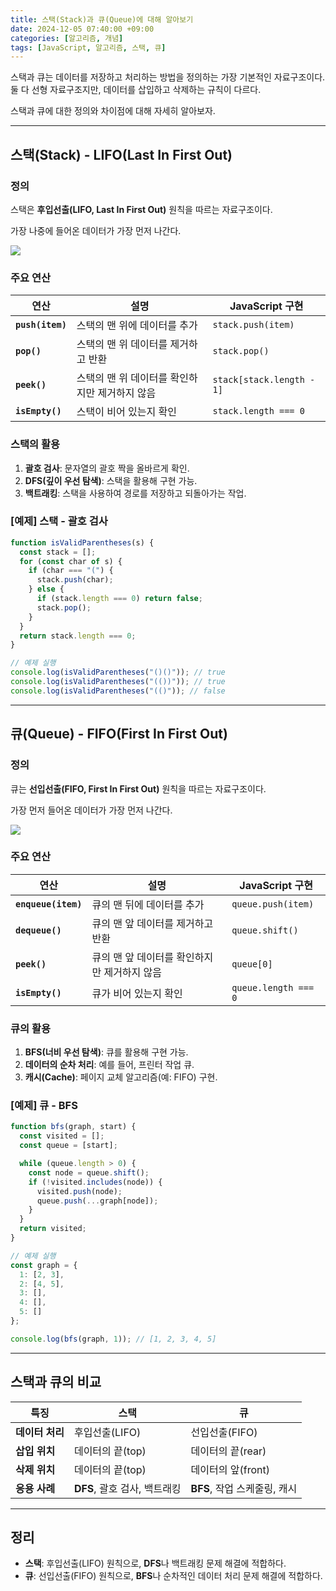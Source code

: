 ```yaml
---
title: 스택(Stack)과 큐(Queue)에 대해 알아보기
date: 2024-12-05 07:40:00 +09:00
categories: [알고리즘, 개념]
tags: [JavaScript, 알고리즘, 스택, 큐]
---
```


스택과 큐는 데이터를 저장하고 처리하는 방법을 정의하는 가장 기본적인 자료구조이다. 둘 다 선형 자료구조지만, 데이터를 삽입하고 삭제하는 규칙이 다르다.

스택과 큐에 대한 정의와 차이점에 대해 자세히 알아보자.

---

## 스택(Stack) - LIFO(**Last In First Out)**

### 정의

스택은 **후입선출(LIFO, Last In First Out)** 원칙을 따르는 자료구조이다.

가장 나중에 들어온 데이터가 가장 먼저 나간다.

<img src='https://upload.wikimedia.org/wikipedia/commons/thumb/2/29/Data_stack.svg/1920px-Data_stack.svg.png'>

### 주요 연산

| **연산**         | **설명**                                       | **JavaScript 구현**       |
| ---------------- | ---------------------------------------------- | ------------------------- |
| **`push(item)`** | 스택의 맨 위에 데이터를 추가                   | `stack.push(item)`        |
| **`pop()`**      | 스택의 맨 위 데이터를 제거하고 반환            | `stack.pop()`             |
| **`peek()`**     | 스택의 맨 위 데이터를 확인하지만 제거하지 않음 | `stack[stack.length - 1]` |
| **`isEmpty()`**  | 스택이 비어 있는지 확인                        | `stack.length === 0`      |

### 스택의 활용

1. **괄호 검사**: 문자열의 괄호 짝을 올바르게 확인.
2. **DFS(깊이 우선 탐색)**: 스택을 활용해 구현 가능.
3. **백트래킹**: 스택을 사용하여 경로를 저장하고 되돌아가는 작업.

### [예제] 스택 - 괄호 검사

```jsx
function isValidParentheses(s) {
  const stack = [];
  for (const char of s) {
    if (char === "(") {
      stack.push(char);
    } else {
      if (stack.length === 0) return false;
      stack.pop();
    }
  }
  return stack.length === 0;
}

// 예제 실행
console.log(isValidParentheses("()()")); // true
console.log(isValidParentheses("(())")); // true
console.log(isValidParentheses("(()")); // false
```

---

## 큐(Queue) - FIFO(First In First Out)

### 정의

큐는 **선입선출(FIFO, First In First Out)** 원칙을 따르는 자료구조이다.

가장 먼저 들어온 데이터가 가장 먼저 나간다.

<img src='https://upload.wikimedia.org/wikipedia/commons/thumb/5/52/Data_Queue.svg/2560px-Data_Queue.svg.png'>

### 주요 연산

| **연산**            | **설명**                                     | **JavaScript 구현**  |
| ------------------- | -------------------------------------------- | -------------------- |
| **`enqueue(item)`** | 큐의 맨 뒤에 데이터를 추가                   | `queue.push(item)`   |
| **`dequeue()`**     | 큐의 맨 앞 데이터를 제거하고 반환            | `queue.shift()`      |
| **`peek()`**        | 큐의 맨 앞 데이터를 확인하지만 제거하지 않음 | `queue[0]`           |
| **`isEmpty()`**     | 큐가 비어 있는지 확인                        | `queue.length === 0` |

### 큐의 활용

1. **BFS(너비 우선 탐색)**: 큐를 활용해 구현 가능.
2. **데이터의 순차 처리**: 예를 들어, 프린터 작업 큐.
3. **캐시(Cache)**: 페이지 교체 알고리즘(예: FIFO) 구현.

### [예제] 큐 - BFS

```jsx
function bfs(graph, start) {
  const visited = [];
  const queue = [start];

  while (queue.length > 0) {
    const node = queue.shift();
    if (!visited.includes(node)) {
      visited.push(node);
      queue.push(...graph[node]);
    }
  }
  return visited;
}

// 예제 실행
const graph = {
  1: [2, 3],
  2: [4, 5],
  3: [],
  4: [],
  5: []
};

console.log(bfs(graph, 1)); // [1, 2, 3, 4, 5]
```

---

## 스택과 큐의 비교

| **특징**        | **스택**                     | **큐**                       |
| --------------- | ---------------------------- | ---------------------------- |
| **데이터 처리** | 후입선출(LIFO)               | 선입선출(FIFO)               |
| **삽입 위치**   | 데이터의 끝(top)             | 데이터의 끝(rear)            |
| **삭제 위치**   | 데이터의 끝(top)             | 데이터의 앞(front)           |
| **응용 사례**   | **DFS**, 괄호 검사, 백트래킹 | **BFS**, 작업 스케줄링, 캐시 |

---

## 정리

- **스택**: 후입선출(LIFO) 원칙으로, **DFS**나 백트래킹 문제 해결에 적합하다.
- **큐**: 선입선출(FIFO) 원칙으로, **BFS**나 순차적인 데이터 처리 문제 해결에 적합하다.
